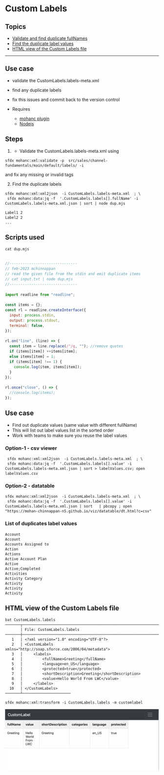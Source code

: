 # Custom Labels

## Topics
- [Validate and find duplicate fullNames](#dup1)
- [Find the duplicate label values](#dup2)
- [HTML view of the Custom Labels file](#htmlview)

----

<a name='dup1'></a>
## Use case
- validate the CustomLabels.labels-meta.xml 
- find any duplicate labels 
- fix this issues and commit back to the version control


-  Requires 
    - [mohanc plugin](https://mohan-chinnappan-n.github.io/dx/plugins.html#/1)
    - [Nodejs](https://nodejs.org/en/)


## Steps
1. - Validate the  CustomLabels.labels-meta.xml using

```
sfdx mohanc:xml:validate -p  src/sales/channel-fundamentals/main/default/labels/ -i
```

and fix any missing or invalid tags


2. Find the duplicate labels
```
sfdx mohanc:xml:xml2json  -i CustomLabels.labels-meta.xml  ; \
 sfdx mohanc:data:jq -f  '.CustomLabels.labels[].fullName' -i CustomLabels.labels-meta.xml.json | sort | node dup.mjs

```
```
Label1 2
Label2 2
...
```

## Scripts used
```
cat dup.mjs
```

```js

//-------------------------------
// feb-2023 mchinnappan
// read the given file from the stdin and emit duplicate items
// cat input.txt | node dup.mjs
//-------------------------------

import readline from "readline";

const items = {};
const rl = readline.createInterface({
  input: process.stdin,
  output: process.stdout,
  terminal: false,
});

rl.on("line", (line) => {
  const item = line.replace(/"/g, ""); //remove quotes
  if (items[item]) ++items[item];
  else items[item] = 1;
  if (items[item] !== 1) {
    console.log(item, items[item]);
  }
});

rl.once("close", () => {
  //console.log(items);
});
```

<a name='dup2'></a>
## Use case
- Find out duplicate values (same value with different fullName)
- This will list out label values list in the sorted order
- Work with teams to make sure you reuse the label values

### Option-1 - csv viewer

```
 sfdx mohanc:xml:xml2json  -i CustomLabels.labels-meta.xml  ; \
 sfdx mohanc:data:jq -f  '.CustomLabels.labels[].value' -i CustomLabels.labels-meta.xml.json | sort > labelValues.csv; open labelValues.csv 
 ```

### Option-2 - datatable
```
sfdx mohanc:xml:xml2json  -i CustomLabels.labels-meta.xml  ; \
 sfdx mohanc:data:jq -f  '.CustomLabels.labels[].value' -i CustomLabels.labels-meta.xml.json | sort   | pbcopy ; open "https://mohan-chinnappan-n5.github.io/viz/datatable/dt.html?c=csv"

 ```

### List of duplicates label values
 ```
Account
Account
Accounts Assigned to
Action
Actions
Active Account Plan
Active
Active;Completed
Activities
Activity Category
Activity
Activity
Activity
```

<a name='htmlview'></a>
## HTML view of the Custom Labels file

```
bat CustomLabels.labels
───────┬───────────────────────────────────────────────────────────────────────────────────────────────────────────────────────────────
       │ File: CustomLabels.labels
───────┼───────────────────────────────────────────────────────────────────────────────────────────────────────────────────────────────
   1   │ <?xml version="1.0" encoding="UTF-8"?>
   2   │ <CustomLabels xmlns="http://soap.sforce.com/2006/04/metadata">
   3   │     <labels>
   4   │         <fullName>Greeting</fullName>
   5   │         <language>en_US</language>
   6   │         <protected>true</protected>
   7   │         <shortDescription>Greeting</shortDescription>
   8   │         <value>Hello World From LWC</value>
   9   │     </labels>
  10   │ </CustomLabels>
───────┴──────────────────────

```

```
sfdx mohanc:xml:transform -i CustomLabels.labels -m customlabel
```



![custom label html](img/custom-label-1.png)


